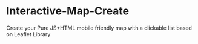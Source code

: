 # Interactive-Map-Create
Create your Pure JS+HTML mobile friendly map with a clickable list based on Leaflet Library
